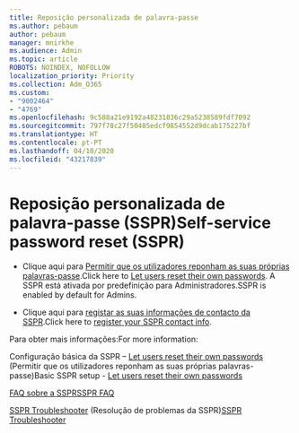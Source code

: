 ```yaml
---
title: Reposição personalizada de palavra-passe
ms.author: pebaum
author: pebaum
manager: mnirkhe
ms.audience: Admin
ms.topic: article
ROBOTS: NOINDEX, NOFOLLOW
localization_priority: Priority
ms.collection: Adm_O365
ms.custom:
- "9002464"
- "4769"
ms.openlocfilehash: 9c588a21e9192a48231836c29a5238589fdf7092
ms.sourcegitcommit: 797f78c27f50485edcf9854552d9dcab175227bf
ms.translationtype: HT
ms.contentlocale: pt-PT
ms.lasthandoff: 04/10/2020
ms.locfileid: "43217839"
---
```

# <a name="self-service-password-reset-sspr"></a><span data-ttu-id="a0b4d-102">Reposição personalizada de palavra-passe (SSPR)</span><span class="sxs-lookup"><span data-stu-id="a0b4d-102">Self-service password reset (SSPR)</span></span>

- <span data-ttu-id="a0b4d-103">Clique aqui para [Permitir que os utilizadores reponham as suas próprias palavras-passe](https://admin.microsoft.com/Adminportal/Home#/featureexplorer/security/Sspr).</span><span class="sxs-lookup"><span data-stu-id="a0b4d-103">Click here to [Let users reset their own passwords](https://admin.microsoft.com/Adminportal/Home#/featureexplorer/security/Sspr).</span></span>  <span data-ttu-id="a0b4d-104">A SSPR está ativada por predefinição para Administradores.</span><span class="sxs-lookup"><span data-stu-id="a0b4d-104">SSPR is enabled by default for Admins.</span></span>

- <span data-ttu-id="a0b4d-105">Clique aqui para [registar as suas informações de contacto da SSPR](https://go.microsoft.com/fwlink/?linkid=849451).</span><span class="sxs-lookup"><span data-stu-id="a0b4d-105">Click here to [register your SSPR contact info](https://go.microsoft.com/fwlink/?linkid=849451).</span></span>

<span data-ttu-id="a0b4d-106">Para obter mais informações:</span><span class="sxs-lookup"><span data-stu-id="a0b4d-106">For more information:</span></span>

<span data-ttu-id="a0b4d-107">Configuração básica da SSPR – [Let users reset their own passwords](https://docs.microsoft.com/microsoft-365/admin/add-users/let-users-reset-passwords?view=o365-worldwide) (Permitir que os utilizadores reponham as suas próprias palavras-passe)</span><span class="sxs-lookup"><span data-stu-id="a0b4d-107">Basic SSPR setup - [Let users reset their own passwords](https://docs.microsoft.com/microsoft-365/admin/add-users/let-users-reset-passwords?view=o365-worldwide)</span></span>

[<span data-ttu-id="a0b4d-108">FAQ sobre a SSPR</span><span class="sxs-lookup"><span data-stu-id="a0b4d-108">SSPR FAQ</span></span>](https://docs.microsoft.com/azure/active-directory/authentication/active-directory-passwords-faq)

<span data-ttu-id="a0b4d-109">[SSPR Troubleshooter](https://docs.microsoft.com/azure/active-directory/authentication/active-directory-passwords-troubleshoot) (Resolução de problemas da SSPR)</span><span class="sxs-lookup"><span data-stu-id="a0b4d-109">[SSPR Troubleshooter](https://docs.microsoft.com/azure/active-directory/authentication/active-directory-passwords-troubleshoot)</span></span>
